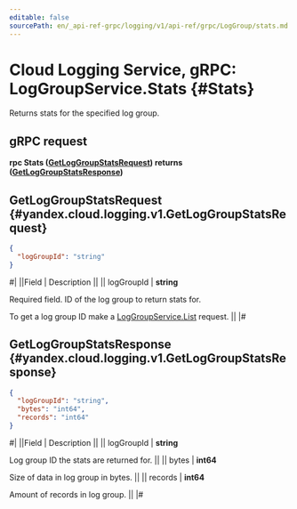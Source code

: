 ```yaml
---
editable: false
sourcePath: en/_api-ref-grpc/logging/v1/api-ref/grpc/LogGroup/stats.md
---
```


# Cloud Logging Service, gRPC: LogGroupService.Stats {#Stats}

Returns stats for the specified log group.

## gRPC request

**rpc Stats ([GetLogGroupStatsRequest](#yandex.cloud.logging.v1.GetLogGroupStatsRequest)) returns ([GetLogGroupStatsResponse](#yandex.cloud.logging.v1.GetLogGroupStatsResponse))**

## GetLogGroupStatsRequest {#yandex.cloud.logging.v1.GetLogGroupStatsRequest}

```json
{
  "logGroupId": "string"
}
```

#|
||Field | Description ||
|| logGroupId | **string**

Required field. ID of the log group to return stats for.

To get a log group ID make a [LogGroupService.List](/docs/logging/api-ref/grpc/LogGroup/list#List) request. ||
|#

## GetLogGroupStatsResponse {#yandex.cloud.logging.v1.GetLogGroupStatsResponse}

```json
{
  "logGroupId": "string",
  "bytes": "int64",
  "records": "int64"
}
```

#|
||Field | Description ||
|| logGroupId | **string**

Log group ID the stats are returned for. ||
|| bytes | **int64**

Size of data in log group in bytes. ||
|| records | **int64**

Amount of records in log group. ||
|#